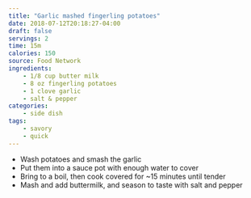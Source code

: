 ```yaml
---
title: "Garlic mashed fingerling potatoes"
date: 2018-07-12T20:18:27-04:00
draft: false
servings: 2
time: 15m
calories: 150
source: Food Network
ingredients:
    - 1/8 cup butter milk
    - 8 oz fingerling potatoes
    - 1 clove garlic
    - salt & pepper
categories:
    - side dish
tags:
    - savory
    - quick
---
```


* Wash potatoes and smash the garlic
* Put them into a sauce pot with enough water to cover
* Bring to a boil, then cook covered for ~15 minutes until tender
* Mash and add buttermilk, and season to taste with salt and pepper
